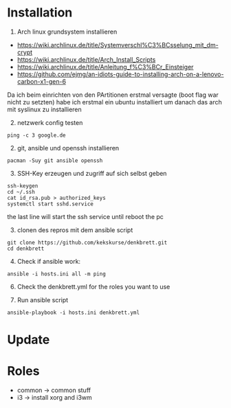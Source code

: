 # Installation

1) Arch linux grundsystem installieren

* https://wiki.archlinux.de/title/Systemverschl%C3%BCsselung_mit_dm-crypt
* https://wiki.archlinux.de/title/Arch_Install_Scripts
* https://wiki.archlinux.de/title/Anleitung_f%C3%BCr_Einsteiger
* https://github.com/ejmg/an-idiots-guide-to-installing-arch-on-a-lenovo-carbon-x1-gen-6

Da ich beim einrichten von den PArtitionen erstmal versagte (boot flag war nicht zu setzten) habe ich erstmal ein ubuntu installiert um danach das arch mit syslinux zu installieren

2) netzwerk config testen

```
ping -c 3 google.de
```

2) git, ansible und openssh installieren

```
pacman -Suy git ansible openssh
```

3) SSH-Key erzeugen und zugriff auf sich selbst geben

```
ssh-keygen
cd ~/.ssh
cat id_rsa.pub > authorized_keys
systemctl start sshd.service
```

the last line will start the ssh service until reboot the pc

3) clonen des repros mit dem ansible script

```
git clone https://github.com/kekskurse/denkbrett.git
cd denkbrett
```


4) Check if ansible work:
```
ansible -i hosts.ini all -m ping
```

6) Check the denkbrett.yml for the roles you want to use

5) Run ansible script

```
ansible-playbook -i hosts.ini denkbrett.yml
```

# Update

# Roles

* common -> common stuff
* i3 -> install xorg and i3wm
